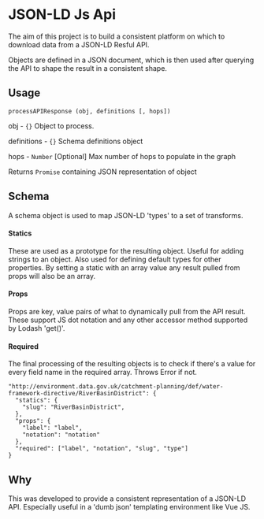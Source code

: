 # JSON-LD Js Api
The aim of this project is to build a consistent platform on which to download data from a JSON-LD Resful API.

Objects are defined in a JSON document, which is then used after querying the API to shape the result in a consistent shape.

## Usage
`processAPIResponse (obj, definitions [, hops])`

obj - `{}` Object to process.

definitions - `{}` Schema definitions object

hops - `Number` [Optional] Max number of hops to populate in the graph

Returns `Promise` containing JSON representation of object

## Schema
A schema object is used to map JSON-LD 'types' to a set of transforms.

#### Statics
These are used as a prototype for the resulting object. Useful for adding strings to an object. Also used for defining default types for other properties. By setting a static with an array value any result pulled from props will also be an array.

#### Props
Props are key, value pairs of what to dynamically pull from the API result. These support JS dot notation and any other accessor method supported by Lodash 'get()'.

#### Required
The final processing of the resulting objects is to check if there's a value for every field name in the required array. Throws Error if not.

```
"http://environment.data.gov.uk/catchment-planning/def/water-framework-directive/RiverBasinDistrict": {
  "statics": {
    "slug": "RiverBasinDistrict",
  },
  "props": {
    "label": "label",
    "notation": "notation"
  },
  "required": ["label", "notation", "slug", "type"]
}
```

## Why
This was developed to provide a consistent representation of a JSON-LD API. Especially useful in a 'dumb json' templating environment like Vue JS.
